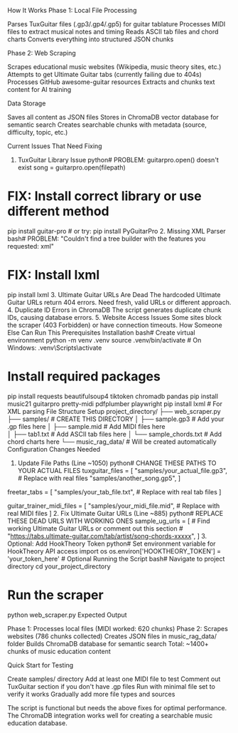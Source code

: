 How It Works
Phase 1: Local File Processing

Parses TuxGuitar files (.gp3/.gp4/.gp5) for guitar tablature
Processes MIDI files to extract musical notes and timing
Reads ASCII tab files and chord charts
Converts everything into structured JSON chunks

Phase 2: Web Scraping

Scrapes educational music websites (Wikipedia, music theory sites, etc.)
Attempts to get Ultimate Guitar tabs (currently failing due to 404s)
Processes GitHub awesome-guitar resources
Extracts and chunks text content for AI training

Data Storage

Saves all content as JSON files
Stores in ChromaDB vector database for semantic search
Creates searchable chunks with metadata (source, difficulty, topic, etc.)

Current Issues That Need Fixing
1. TuxGuitar Library Issue
python# PROBLEM: guitarpro.open() doesn't exist
song = guitarpro.open(filepath)

# FIX: Install correct library or use different method
pip install guitar-pro  # or try: pip install PyGuitarPro
2. Missing XML Parser
bash# PROBLEM: "Couldn't find a tree builder with the features you requested: xml"
# FIX: Install lxml
pip install lxml
3. Ultimate Guitar URLs Are Dead
The hardcoded Ultimate Guitar URLs return 404 errors. Need fresh, valid URLs or different approach.
4. Duplicate ID Errors in ChromaDB
The script generates duplicate chunk IDs, causing database errors.
5. Website Access Issues
Some sites block the scraper (403 Forbidden) or have connection timeouts.
How Someone Else Can Run This
Prerequisites Installation
bash# Create virtual environment
python -m venv .venv
source .venv/bin/activate  # On Windows: .venv\Scripts\activate

# Install required packages
pip install requests beautifulsoup4 tiktoken chromadb pandas
pip install music21 guitarpro pretty-midi pdfplumber playwright
pip install lxml  # For XML parsing
File Structure Setup
project_directory/
├── web_scraper.py
├── samples/              # CREATE THIS DIRECTORY
│   ├── sample.gp3       # Add your .gp files here
│   ├── sample.mid       # Add MIDI files here  
│   ├── tab1.txt         # Add ASCII tab files here
│   └── sample_chords.txt # Add chord charts here
└── music_rag_data/      # Will be created automatically
Configuration Changes Needed
1. Update File Paths (Line ~1050)
python# CHANGE THESE PATHS TO YOUR ACTUAL FILES
tuxguitar_files = [
    "samples/your_actual_file.gp3",  # Replace with real files
    "samples/another_song.gp5",
]

freetar_tabs = [
    "samples/your_tab_file.txt",     # Replace with real tab files
]

guitar_trainer_midi_files = [
    "samples/your_midi_file.mid",    # Replace with real MIDI files
]
2. Fix Ultimate Guitar URLs (Line ~885)
python# REPLACE THESE DEAD URLS WITH WORKING ONES
sample_ug_urls = [
    # Find working Ultimate Guitar URLs or comment out this section
    # "https://tabs.ultimate-guitar.com/tab/artist/song-chords-xxxxx",
]
3. Optional: Add HookTheory Token
python# Set environment variable for HookTheory API access
import os
os.environ['HOOKTHEORY_TOKEN'] = 'your_token_here'  # Optional
Running the Script
bash# Navigate to project directory
cd your_project_directory

# Run the scraper
python web_scraper.py
Expected Output

Phase 1: Processes local files (MIDI worked: 620 chunks)
Phase 2: Scrapes websites (786 chunks collected)
Creates JSON files in music_rag_data/ folder
Builds ChromaDB database for semantic search
Total: ~1400+ chunks of music education content

Quick Start for Testing

Create samples/ directory
Add at least one MIDI file to test
Comment out TuxGuitar section if you don't have .gp files
Run with minimal file set to verify it works
Gradually add more file types and sources

The script is functional but needs the above fixes for optimal performance. The ChromaDB integration works well for creating a searchable music education database.
